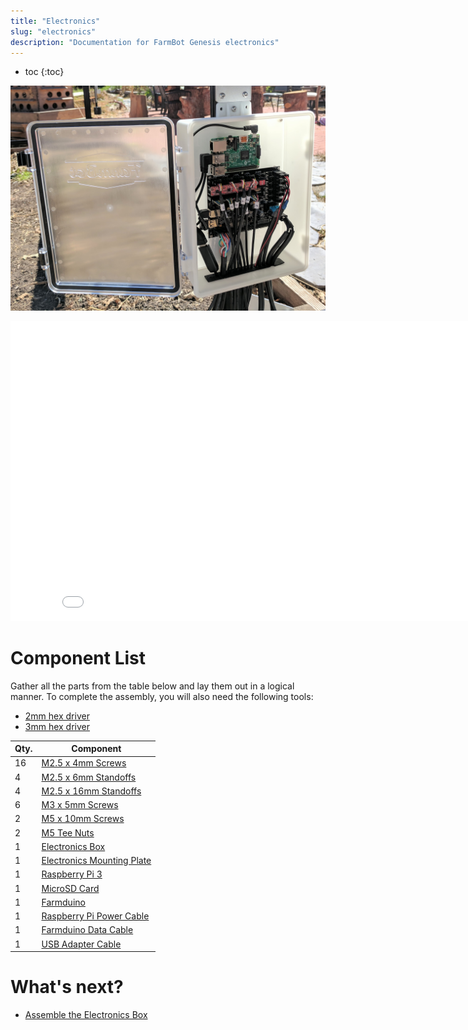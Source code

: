 ```yaml
---
title: "Electronics"
slug: "electronics"
description: "Documentation for FarmBot Genesis electronics"
---
```


* toc
{:toc}


![electronics.jpg](_images/electronics.jpg)



<iframe class="embedly-embed" src="//cdn.embedly.com/widgets/media.html?src=https%3A%2F%2Fwww.youtube.com%2Fembed%2FjF8q6WAS-rU%3Ffeature%3Doembed&url=http%3A%2F%2Fwww.youtube.com%2Fwatch%3Fv%3DjF8q6WAS-rU&image=https%3A%2F%2Fi.ytimg.com%2Fvi%2FjF8q6WAS-rU%2Fhqdefault.jpg&key=f2aa6fc3595946d0afc3d76cbbd25dc3&type=text%2Fhtml&schema=youtube" width="854" height="480" scrolling="no" frameborder="0" allowfullscreen></iframe>



# Component List
Gather all the parts from the table below and lay them out in a logical manner. To complete the assembly, you will also need the following tools:

* [2mm hex driver](../Extras/bom/miscellaneous.md#2mm-hex-driver)
* [3mm hex driver](../Extras/bom/miscellaneous.md#3mm-hex-driver)

|Qty.                          |Component                     |
|------------------------------|------------------------------|
|16                            |[M2.5 x 4mm Screws](../Extras/bom/fasteners-and-hardware.md#m25-screws)
|4                             |[M2.5 x 6mm Standoffs](../Extras/bom/fasteners-and-hardware.md#m25-x-6mm-standoffs)
|4                             |[M2.5 x 16mm Standoffs](../Extras/bom/fasteners-and-hardware.md#m25-x-6mm-standoffs)
|6                             |[M3 x 5mm Screws](../Extras/bom/fasteners-and-hardware.md#m3-screws)
|2                             |[M5 x 10mm Screws](../Extras/bom/fasteners-and-hardware.md#m5-screws)
|2                             |[M5 Tee Nuts](../Extras/bom/fasteners-and-hardware.md#m5-tee-nuts)
|1                             |[Electronics Box](../Extras/bom/electronics-and-wiring.md#electronics-box)
|1                             |[Electronics Mounting Plate](../Extras/bom/electronics-and-wiring.md#electronics-mounting-plate)
|1                             |[Raspberry Pi 3](../Extras/bom/electronics-and-wiring.md#raspberry-pi-3)
|1                             |[MicroSD Card](../Extras/bom/electronics-and-wiring.md#microsd-card)
|1                             |[Farmduino](../Extras/bom/electronics-and-wiring.md#farmduino)
|1                             |[Raspberry Pi Power Cable](../Extras/bom/electronics-and-wiring.md#raspberry-pi-power-cable)
|1                             |[Farmduino Data Cable](../Extras/bom/electronics-and-wiring.md#farmduino-data-cable)
|1                             |[USB Adapter Cable](../Extras/bom/electronics-and-wiring.md#usb-adapter-cable)


# What's next?

 * [Assemble the Electronics Box](electronics/assemble-the-electronics-box.md)
